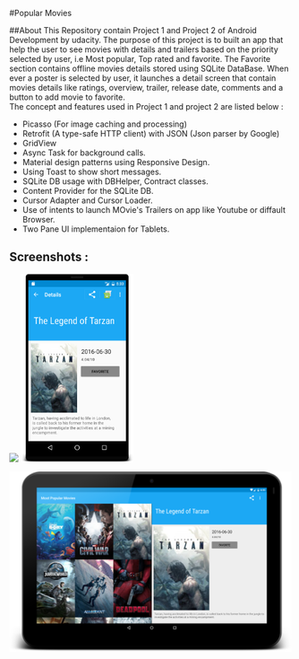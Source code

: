 #Popular Movies 

##About
This Repository contain Project 1 and Project 2 of Android Development by udacity. The purpose of this project is to built an app that help the user to see movies with details and trailers based on the priority selected by user, i.e Most popular, Top rated and favorite. The Favorite section contains offline movies details stored using SQLite DataBase. When ever a poster is selected by user, it launches a detail screen that contain movies details like ratings, overview, trailer, release date, comments and a button to add movie to favorite.  
The concept and features used in Project 1 and project 2 are listed below :

 - Picasso (For image caching and processing)
 - Retrofit (A type-safe HTTP client) with JSON (Json parser by Google)
 - GridView 
 - Async Task for background calls.
 - Material design patterns using Responsive Design.
 - Using Toast to show short messages.
 - SQLite DB usage with DBHelper, Contract classes.
 - Content Provider for the SQLite DB.
 - Cursor Adapter and Cursor Loader.
 - Use of intents to launch MOvie's Trailers on app like Youtube or diffault Browser.
 - Two Pane UI implementaion for Tablets. 

Screenshots :
---------------------

<img width="40%" src="/art/Phone_PosterGrid.png" />   <img width="40%" src="/art/Movie's_Detail.png" />

![tablet-landscape](/art/Tablet.png)
